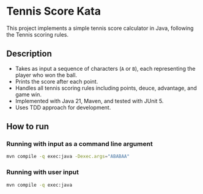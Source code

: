 # Tennis Score Kata

This project implements a simple tennis score calculator in Java, following the Tennis scoring rules.

## Description

- Takes as input a sequence of characters (`A` or `B`), each representing the player who won the ball.
- Prints the score after each point.
- Handles all tennis scoring rules including points, deuce, advantage, and game win.
- Implemented with Java 21, Maven, and tested with JUnit 5.
- Uses TDD approach for development.

## How to run

### Running with input as a command line argument

```bash
mvn compile -q exec:java -Dexec.args="ABABAA"
```

### Running with user input
```bash
mvn compile -q exec:java
```